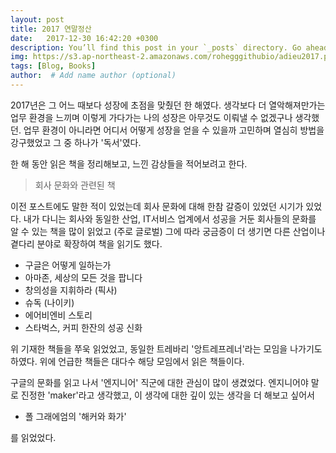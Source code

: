 ```yaml
---
layout: post
title: 2017 연말정산
date:   2017-12-30 16:42:20 +0300
description: You’ll find this post in your `_posts` directory. Go ahead and edit it and re-build the site to see your changes. # Add post description (optional)
img: https://s3.ap-northeast-2.amazonaws.com/rohegggithubio/adieu2017.png # Add image post (optional)
tags: [Blog, Books]
author:  # Add name author (optional)
---
```


2017년은 그 어느 때보다 성장에 초점을 맞췄던 한 해였다. 생각보다 더 열악해져만가는 업무 환경을 느끼며 이렇게 가다가는 나의 성장은 아무것도 이뤄낼 수 없겠구나 생각했던. 업무 환경이 아니라면 어디서 어떻게 성장을 얻을 수 있을까 고민하며 열심히 방법을 강구했었고 그 중 하나가 '독서'였다.

한 해 동안 읽은 책을 정리해보고, 느낀 감상들을 적어보려고 한다.

> 회사 문화와 관련된 책

이전 포스트에도 말한 적이 있었는데 회사 문화에 대해 한참 갈증이 있었던 시기가 있었다. 내가 다니는 회사와 동일한 산업, IT서비스 업계에서 성공을 거둔 회사들의 문화를 알 수 있는 책을 많이 읽었고 (주로 글로벌) 그에 따라 궁금증이 더 생기면 다른 산업이나 곁다리 분야로 확장하여 책을 읽기도 했다.

- 구글은 어떻게 일하는가
- 아마존, 세상의 모든 것을 팝니다
- 창의성을 지휘하라 (픽사)
- 슈독 (나이키)
- 에어비엔비 스토리
- 스타벅스, 커피 한잔의 성공 신화

위 기재한 책들을 쭈욱 읽었었고, 동일한 트레바리 '앙트레프레너'라는 모임을 나가기도 하였다. 위에 언급한 책들은 대다수 해당 모임에서 읽은 책들이다.

구글의 문화를 읽고 나서 '엔지니어' 직군에 대한 관심이 많이 생겼었다. 엔지니어야 말로 진정한 'maker'라고 생각했고, 이 생각에 대한 깊이 있는 생각을 더 해보고 싶어서

- 폴 그래에엄의 '해커와 화가'

를 읽었었다. 
